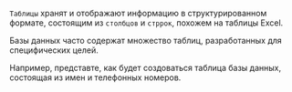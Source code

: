 `Таблицы` хранят и отображают информацию в структурированном формате, состоящим из `столбцов` и `стррок`, похожем на таблицы Excel.

Базы данных часто содержат множество таблиц, разработанных для специфических целей.

Например, представте, как будет создоваться таблица базы данных, состоящая из имен и телефонных номеров.

